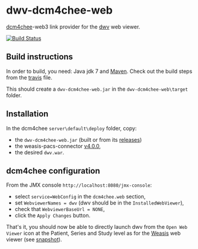 dwv-dcm4chee-web
================

[dcm4chee](http://www.dcm4che.org/)-web3 link provider for the [dwv](https://github.com/ivmartel/dwv) web viewer. 

[![Build Status](https://travis-ci.org/ivmartel/dwv-dcm4chee-web.svg?branch=master)](https://travis-ci.org/ivmartel/dwv-dcm4chee-web)

Build instructions
------------------
In order to build, you need: Java jdk 7 and [Maven](http://maven.apache.org/download.cgi). Check out the build steps from the [travis](https://github.com/ivmartel/dwv-dcm4chee-web/blob/master/.travis.yml) file.

This should create a `dwv-dcm4chee-web.jar` in the `dwv-dcm4chee-web\target` folder.

Installation
------------
In the dcm4chee `server\default\deploy` folder, copy:
 * the `dwv-dcm4chee-web.jar` (built or from its [releases](https://github.com/ivmartel/dwv-dcm4chee-web/releases))
 * the weasis-pacs-connector [v4.0.0](http://sourceforge.net/projects/dcm4che/files/Weasis/weasis-pacs-connector/4.0.0/weasis-pacs-connector.war/download),
 * the desired `dwv.war`.

dcm4chee configuration
----------------------
From the JMX console `http://localhost:8080/jmx-console`:
 * select `service=WebConfig` in the `dcm4chee.web` section,
 * set `WebviewerNames = dwv` (dwv should be in the `InstalledWebViewer`),
 * check that `WebviewerBaseUrl = NONE`,
 * click the `Apply Changes` button.

That's it, you should now be able to directly launch dwv from the `Open Web Viewer` icon at the Patient, Series and Study level as for the [Weasis](http://www.dcm4che.org/confluence/display/WEA/Installing+Weasis+in+DCM4CHEE) web viewer (see [snapshot](http://www.dcm4che.org/confluence/download/attachments/16121882/screen1b.png)).
